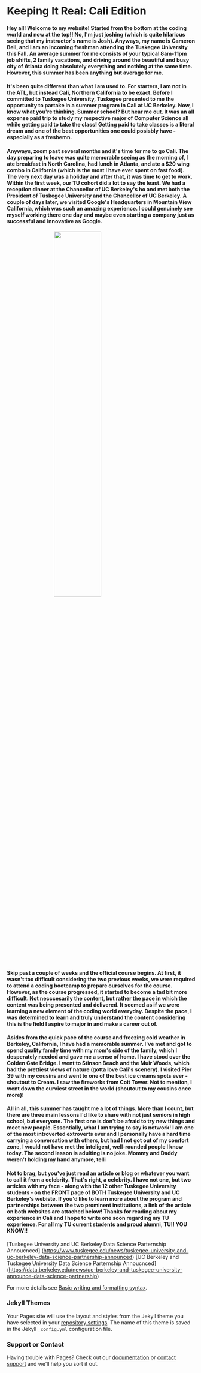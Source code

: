# Keeping It Real: Cali Edition
#### Hey all! Welcome to my website! Started from the bottom at the coding world and now at the top!! No, I'm just joshing (which is quite hilarious seeing that my instructor's name is Josh). Anyways, my name is Cameron Bell, and I am an incoming freshman attending the Tuskegee University this Fall. An average summer for me consists of your typical 8am-11pm job shifts, 2 family vacations, and driving around the beautiful and busy city of Atlanta doing absolutely everything and nothing at the same time. However, this summer has been anything but average for me. 

#### It's been quite different than what I am used to. For starters, I am not in the ATL, but instead Cali, Northern California to be exact. Before I committed to Tuskegee University, Tuskegee presented to me the opportunity to partake in a summer program in Cali at UC Berkeley. Now, I know what you're thinking. Summer school? But hear me out. It was an all expense paid trip to study my respective major of Computer Science all while getting paid to take the class! Getting paid to take classes is a literal dream and one of the best opportunities one could posisbly have - especially as a freshemn.


#### Anyways, zoom past several months and it's time for me to go Cali. The day preparing to leave was quite memorable seeing as the morning of, I ate breakfast in North Carolina, had lunch in Atlanta, and ate a $20 wing combo in California (which is the most I have ever spent on fast food). The very next day was a holiday and after that, it was time to get to work. Within the first week, our TU cohort did a lot to say the least. We had a reception dinner at the Chancellor of UC Berkeley's ho and met both the President of Tuskegee University and the Chancellor of UC Berkeley. A couple of days later, we visited Google's Headquarters in Mountain View California, which was such an amazing experience. I could genuinely see myself working there one day and maybe even starting a company just as successful and innovative as Google. 
 <img src="./Summer pic.JPG" style="width:50%; margin:auto; display:block">

#### Skip past a couple of weeks and the official course begins. At first, it wasn't too difficult considering the two previous weeks, we were required to attend a coding bootcamp to prepare ourselves for the course. However, as the course progressed, it started to become a tad bit more difficult. Not necccesarily the content, but rather the pace in which the content was being presented and delivered. It seemed as if we were learning a new element of the coding world everyday. Despite the pace, I was determined to learn and truly understand the content considering this is the field I aspire to major in and make a career out of. 


#### Asides from the quick pace of the course and freezing cold weather in Berkeley, California, I have had a memorable summer. I've met and got to spend quality family time with my mom's side of the family, which I desperately needed and gave me a sense of home. I have stood over the Golden Gate Bridge. I went to Stinson Beach and the Muir Woods, which had the prettiest views of nature (gotta love Cali's scenery). I visited Pier 39 with my cousins and went to one of the best ice creams spots ever - shoutout to Cream. I saw the fireworks from Coit Tower. Not to mention, I went down the curviest street in the world (shoutout to my cousins once more)!

#### All in all, this summer has taught me a lot of things. More than I count, but there are three main lessons I'd like to share with not just seniors in high school, but everyone. The first one is don't be afraid to try new things and meet new people. Essentially, what I am trying to say is network! I am one of the most introverted extroverts ever and I personally have a hard time carrying a conversation with others, but had I not got out of my comfort zone, I would not have met the inteligent, well-rounded people I know today. The second lesson is adulting is no joke. Mommy and Daddy weren't holding my hand anymore, telli


#### Not to brag, but you've just read an article or blog or whatever you want to call it from a celebrity. That's right, a celebrity. I have not one, but two articles with my face - along with the 12 other Tuskegee University students - on the FRONT page of BOTH Tuskegee University and UC Berkeley's webiste. If you'd like to learn more about the program and partnerships between the two prominent institutions, a link of the article on both websites are attached below! Thanks for reading about my experience in Cali and I hope to write one soon regarding my TU experience. For all my TU current students and proud alumni, TU!! YOU KNOW!! 


[Tuskegee University and UC Berkeley Data Science Parternship Annoucnced]
(https://www.tuskegee.edu/news/tuskegee-university-and-uc-berkeley-data-science-partnership-announced)
[UC Berkeley and Tuskegee University Data Science Parternship Annoucnced]
(https://data.berkeley.edu/news/uc-berkeley-and-tuskegee-university-announce-data-science-partnership)

For more details see [Basic writing and formatting syntax](https://docs.github.com/en/github/writing-on-github/getting-started-with-writing-and-formatting-on-github/basic-writing-and-formatting-syntax).

### Jekyll Themes

Your Pages site will use the layout and styles from the Jekyll theme you have selected in your [repository settings](https://github.com/Cameronsbell7/portfolio/settings/pages). The name of this theme is saved in the Jekyll `_config.yml` configuration file.

### Support or Contact

Having trouble with Pages? Check out our [documentation](https://docs.github.com/categories/github-pages-basics/) or [contact support](https://support.github.com/contact) and we’ll help you sort it out.
